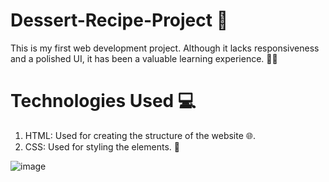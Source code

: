 # Dessert-Recipe-Project 🚀
This is my first web development project. Although it lacks responsiveness and a polished UI, it has been a valuable learning experience. 🌟🚀

# Technologies Used 💻
1. HTML: Used for creating the structure of the website 🌐.<br/>
2. CSS: Used for styling the elements. 🎨<br/>

![image](https://github.com/Kunal-Diwakar/Dessert-Recipe-Project/assets/148766566/3fa156e0-cf8d-4ab2-983c-db8d4284525f)
